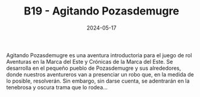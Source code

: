 ﻿---
title: B19 - Agitando Pozasdemugre
summary:  Avemtura introductoria que se desarrolla en el gran pantano, El autor propone una introduccion al rol a traves de la exploracion del mapa y la investigacion de un misterio.
authors:
  - Oriol García
date: 2024-05-17
type: post
categories:
- Clasicos de la Marca
- Linea B
tags:
- Exploración
- Investigación
minlevels: "1"
maxlevels: "3"
prices: 7.50€
session: "4"
mincharacters: "4"
maxcharacters: "6"
eval: oficial
cover: "b19-agitando-pozasdemugre.jpg"
download: "b19-agitando-pozasdemugre.pdf"
moreinfo: "https://tesorosdelamarca.com/producto/agitando-pozasdemugre/"
license: "OGL"
draft: false

---

Agitando Pozasdemugre es una aventura introductoria para el juego de rol Aventuras en la Marca del Este y Crónicas de la Marca del Este.
Se desarrolla en el pequeño pueblo de Pozasdemugre y sus alrededores, donde nuestros aventureros van a presenciar un robo que, en la medida de lo posible, resolverán.
Sin embargo, sin darse cuenta, se adentrarán en la tenebrosa y oscura trama que lo rodea…

